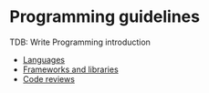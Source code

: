 # Programming guidelines

TDB: Write Programming introduction

- [Languages](./languages/README.md)
- [Frameworks and libraries](./frameworks-and-libraries/README.md)
- [Code reviews](./code-reviews.md)